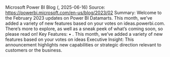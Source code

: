 Microsoft Power BI Blog (, 2025-06-16)
Source: https://powerbi.microsoft.com/en-us/blog/2023/02
Summary: Welcome to the February 2023 updates on Power BI Datamarts. This month, we’ve added a variety of new features based on your votes on ideas.powerbi.com. There’s more to explore, as well as a sneak peek of what’s coming soon, so please read on!
Key Features:
• . This month, we’ve added a variety of new features based on your votes on ideas
Executive Insight: This announcement highlights new capabilities or strategic direction relevant to customers or the business.
